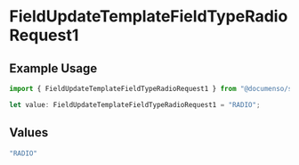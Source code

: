 # FieldUpdateTemplateFieldTypeRadioRequest1

## Example Usage

```typescript
import { FieldUpdateTemplateFieldTypeRadioRequest1 } from "@documenso/sdk-typescript/models/operations";

let value: FieldUpdateTemplateFieldTypeRadioRequest1 = "RADIO";
```

## Values

```typescript
"RADIO"
```